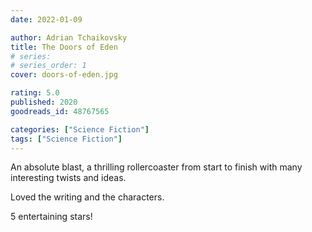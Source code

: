 ```yaml
---
date: 2022-01-09

author: Adrian Tchaikovsky
title: The Doors of Eden
# series: 
# series_order: 1
cover: doors-of-eden.jpg

rating: 5.0
published: 2020
goodreads_id: 48767565

categories: ["Science Fiction"]
tags: ["Science Fiction"]
---
```


An absolute blast, a thrilling rollercoaster from start to finish with many interesting twists and ideas.

<!--more-->

Loved the writing and the characters.

5 entertaining stars!
